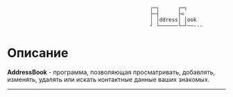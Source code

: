                                                   ┌─┐      ┌─┐
                                                  ├─┤      ├<
                                                  │ │ddress│ │ook
                                                  ┘ └──────└─┘──---

Описание
=====================
**AddressBook** - программа, позволяющая просматривать, добавлять, изменять, удалять или искать контактные данные ваших знакомых.
***
